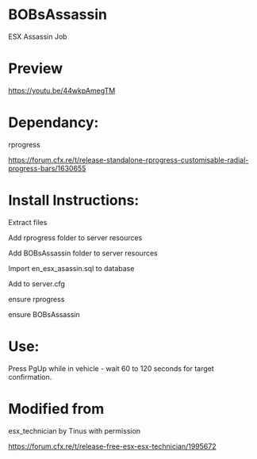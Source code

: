 # BOBsAssassin

 ESX Assassin Job
 
# Preview

https://youtu.be/44wkpAmegTM

# Dependancy:
rprogress

https://forum.cfx.re/t/release-standalone-rprogress-customisable-radial-progress-bars/1630655

# Install Instructions:
Extract files

Add rprogress folder to server resources

Add BOBsAssassin folder to server resources

Import en_esx_asassin.sql to database

Add to server.cfg

ensure rprogress

ensure BOBsAssassin

# Use:
Press PgUp while in vehicle  - wait 60 to 120 seconds for target confirmation.

# Modified from

esx_technician by Tinus with permission

https://forum.cfx.re/t/release-free-esx-esx-technician/1995672
